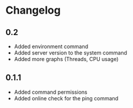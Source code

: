 # Changelog

## 0.2

* Added environment command
* Added server version to the system command
* Added more graphs (Threads, CPU usage)

## 0.1.1

* Added command permissions
* Added online check for the ping command